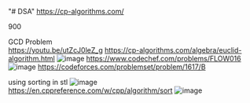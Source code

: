 "# DSA" 
https://cp-algorithms.com/

900

GCD Problem  
https://youtu.be/utZcJ0leZ_g 
https://cp-algorithms.com/algebra/euclid-algorithm.html
![image](https://user-images.githubusercontent.com/84795217/148494624-2355a999-161d-4353-b6fd-1fc79f81c298.png)
https://www.codechef.com/problems/FLOW016
![image](https://user-images.githubusercontent.com/84795217/148503803-b7290ab4-32ac-4f0f-80d0-b7036e65f011.png)
https://codeforces.com/problemset/problem/1617/B  
 
 using sorting in stl
 ![image](https://user-images.githubusercontent.com/84795217/149651707-fb28b3ef-5c21-4aa7-8b19-956920c53f2a.png)
https://en.cppreference.com/w/cpp/algorithm/sort
![image](https://user-images.githubusercontent.com/84795217/149651720-c972df52-7278-4e76-9a4b-225f85d19af7.png)


